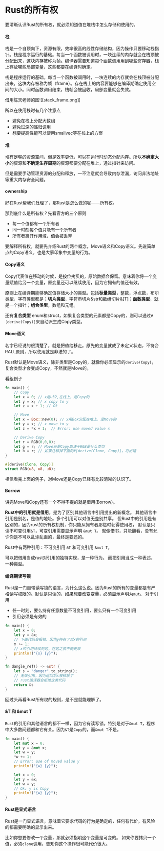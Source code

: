 # Rust的所有权
要清晰认识Rust的所有权，就必须知道值在堆栈中怎么存储和使用的。

#### **栈**

栈是一个自顶向下，资源有限，效率很高的线性存储结构，因为操作只要移动栈指针。栈是程序运行的基础。每当一个函数被调用时，一块连续的内存就会在栈顶被分配出来，这块内存被称为帧。编译器需要知道每个函数调用用到哪些寄存器，栈上存放哪些局部变量，这些都要在编译时确定。

栈是程序运行的基础。每当一个函数被调用时，一块连续的内存就会在栈顶被分配出来，这块内存被称为帧（frame）。存在栈上的内容要能够在编译期确定使用空间的大小。同时函数调用结束，栈帧会被回收，局部变量就会失效。

借用陈天老师的图![[stack_frame.png]]

所以在使用栈时有几个注意点
- 避免在栈上分配大数组
- 避免过深的递归调用
- 想要提高性能可以使用smallvec等在栈上的方案

#### 堆
堆有足够的资源空间，但是效率更低，可以在运行时动态分配内存。所以**不确定大小**的资源和**不确定生存周期**的资源都要分配在堆上，通过指针来访问。

但是需要手动管理资源的分配和释放，一不注意就会导致内存泄漏，访问非法地址等重大内存安全问题。

#### ownership
好在Rust帮我们处理了，那Rust是怎么做的呢——所有权。

那到底什么是所有权？先看官方的三个原则
- 每一个值都有一个所有者
- 同一时刻每个值只能有一个所有者
- 所有者离开作用域，值会被丢弃

要解释所有权，就要先介绍Rust的两个概念，Move语义和Copy语义。先说简单点的Copy语义，也是大家印象中变量的行为。
#### Copy语义
Copy代表值在移动的时候，是按位拷贝的，原始数据会保留。意味着你将一个变量赋值给另一个变量，原变量还可以继续使用，因为它拥有的值还有效。

原则上在编译期能够确定值存储大小的类型。包括**标量类型**，整数，浮点数，布尔类型，字符类型都是；**切片类型**，字符串切片&str和数组切片&[T]；**函数类型**，就是一个指针；**组合类型**，数组和元组。

还有**复合类型** enum和struct，如果复合类型的元素都是Copy的，则可以通过`#[derive(Copy)]`来自动派生成Copy类型。

#### Move语义
名字已经说的很清楚了，就是把值给移走。原先的变量就成了未定义状态，不符合RALL原则，所以使用就是非法的了。

Rust默认是Move语义，除非类型是Copy的，就像你必须显示的`derive(Copy)`，复合类型才会变成Copy，不然就是Move的。

看组例子
```rust
fn main() {
	// Copy 
	let x = 0; // x是u32,在栈上，是Copy的
	let y = x; // x copy to y
	let z = x + 1; // Ok

	// Move
	let x = Box::new(0); // x用Box分配在堆上，是Move的
	let y = x; // x move to y
	let z = *x + 1;  // Error: use moved value x

	// Derive Copy
	let r = RGB(0,0,0);
	let g = r; // Move还是Copy取决于RGB是什么类型
	let b = r; // 如果注释掉下面的#[derive(Clone, Copy)]，将出错
}

#[derive(Clone, Copy)]
struct RGB(u8, u8, u8);

```
相信看完上面的例子，对Move还是Copy已经有比较清晰的认识了。
#### Borrow
讲完Move和Copy还有一个不得不提的就是借用(Borrow)。

**Rust中的引用就是借用**。是为了区别其他语言中引用提出的新概念。
其他语言中引用是别名，是值的地址。多个引用可以对值无差别共享。
但Rust中的引用是有区别的，因为rust的所有权机制，你只能从拥有者那临时获得使用权，
默认是只读不可变引用`&T`，可变引用需要显示声明 `&mut T`。
就像借书，只能翻看，没有允许你是不可以乱涂乱画的，最终是要还的。

Rust中有两种引用：不可变引用 `&T` 和可变引用 `&mut T`。

可以把借用当成rust对引用的独特实现，是一种行为。
而把引用当成一种表述，一种类型。
#### 编译期读写锁
Rust是一门自带读写锁的语言，为什么这么说。因为Rust的所有的变量都是有严格读写权限的。默认是只读的，如果想要改变变量，必须显示声明为`mut`。
对于引用
- 任一时刻，要么持有任意数量不可变引用，要么只有一个可变引用
-  引用必须是有效的

```rust
fn main() {
	let x = 0;
	let y = &x;
	// 下面代码会报错，因为y持有了对x的引用
	x += 1;
	// x的引用持续到这，在这之前不能更改
	println!("{x} {y}");
}

fn dangle_ref() -> &str {
	let s = "danger".to_string();
	// 无效引用，因为返回后s被释放了
	// rust编译器会拒绝这类代码
	return &s
}
```

回过头再看Rust所有权的规则，是不是就能理解了。
#### &T 和 &mut T
`Rust`的引用和其他语言的都不一样，因为它有读写锁。特别是对于`&mut T`，程序中大多数问题都和它有关。因为`&T`是`Copy`的，而`&mut T`不是。
```rust
fn main() {
	let mut x = 0;
	let y = &mut x;
	let w = y;
	*w += 1;
	// Error: use of moved value y
	println!("{w} {y}");

	let x = 0;
	let y = &x;
	let w = y;
	// Ok: y is Copy
	println!("{w} {y}");
}
```
#### Rust是显式语言
Rust是一门显式语言，意味着它要求代码的行为是确定的，任何有代价，有风险的都需要明确的显示出来。

比如你想要修改一个变量，那就必须指明这个变量是可变的。
如果你要拷贝一个值，必须`clone`调用，告知你这个操作很可能代价很大。

